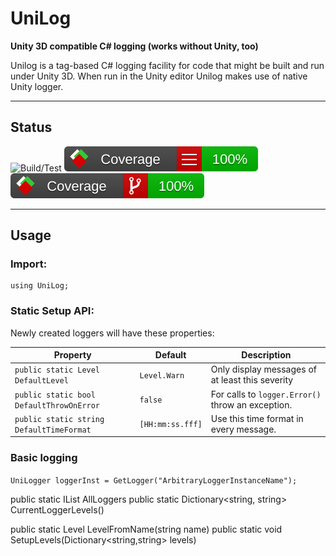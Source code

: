 
# UniLog

**Unity 3D compatible C# logging (works without Unity, too)**

Unilog is a tag-based C# logging facility for code that might be built and run under Unity 3D. When run in the Unity editor Unilog makes use of native Unity logger.

---

## Status

![Build/Test](https://github.com/Apian-Framework/UniLog/actions/workflows/build-test.yaml/badge.svg)
![Line Coverage](https://github.com/Apian-Framework/Apian-CI-Badges/blob/UniLog/UniLog_linecoverage.svg)
![Branch Coverage](https://github.com/Apian-Framework/Apian-CI-Badges/blob/UniLog/UniLog_branchcoverage.svg)

---

## Usage

### Import:

```
using UniLog;
```

### Static Setup API:

Newly created loggers will have these properties:

|  Property | Default | Description|
| ------------- |--------------------------|-----------|
| `public static Level DefaultLevel` | `Level.Warn` | Only display messages of at least this severity |
| `public static bool DefaultThrowOnError` | `false` | For calls to `logger.Error()` throw an exception.|
| `public static string DefaultTimeFormat` | `[HH:mm:ss.fff]` | Use this time format in every message. |

### Basic logging

`UniLogger loggerInst = GetLogger("ArbitraryLoggerInstanceName");`






public static IList<UniLogger> AllLoggers
public static Dictionary<string, string> CurrentLoggerLevels()

public static Level LevelFromName(string name)
public static void SetupLevels(Dictionary<string,string> levels)